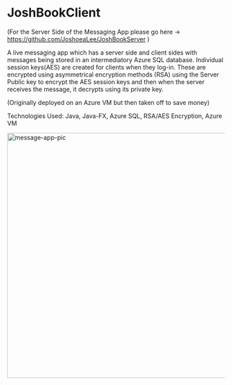 # JoshBookClient
(For the Server Side of the Messaging App please go here -> https://github.com/JoshoeaLee/JoshBookServer )

A live messaging app which has a server side and client sides with messages being stored in an intermediatory Azure SQL database.
Individual session keys(AES) are created for clients when they log-in. 
These are encrypted using asymmetrical encryption methods (RSA) using the Server Public key to encrypt the AES session keys and then when the server receives the message, it decrypts using its private key.

(Originally deployed on an Azure VM but then taken off to save money)

Technologies Used: Java, Java-FX, Azure SQL, RSA/AES Encryption, Azure VM

<img width="568" alt="message-app-pic" src="https://user-images.githubusercontent.com/114985386/213414686-c283e933-c449-4640-aabf-24df31f608bf.png">
